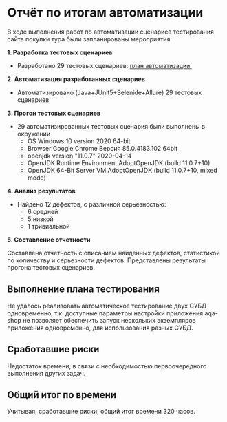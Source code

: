 # Отчёт по итогам автоматизации

В ходе выполнения работ по автоматизации сценариев тестирования сайта покупки тура были запланированы мероприятия:

**1. Разработка тестовых сценариев**

  - Разработано 29 тестовых сценариев: [план автоматизации.](https://github.com/pava-14/qadplm/blob/master/Report.md)
  
**2. Автоматизация разработанных сценариев**

  - Автоматизировано (Java+JUnit5+Selenide+Allure) 29 тестовых сценариев

**3. Прогон тестовых сценариев**

  - 29 автоматизированных тестовых сценария были выполнены в окружении
    - ОS Windows 10 version 2020 64-bit
    - Browser Google Chrome Версия 85.0.4183.102 64bit
    - openjdk version "11.0.7" 2020-04-14
    - OpenJDK Runtime Environment AdoptOpenJDK (build 11.0.7+10)
    - OpenJDK 64-Bit Server VM AdoptOpenJDK (build 11.0.7+10, mixed mode)

**4. Анализ результатов**

  - Найдено 12 дефектов, с различной серьезностью:
    - 6 средней
    - 5 низкой
    - 1 тривиальной

**5. Составление отчетности**

Составлена отчетность с описанием найденных дефектов, статистикой по количеству и серьезности дефектов. Представлены результаты прогона тестовых сценариев.

## Выполнение плана тестирования

Не удалось реализовать автоматическое тестирование двух СУБД одновременно, т.к. доступные параметры настройки приложения aqa-shop не позволяет обеспечить запуск нескольких экземпляров приложения одновременно, для использования разных СУБД.


## Сработавшие риски

Недостаток времени, в связи с необходимостью первоочередного выполнения других задач.

## Общий итог по времени

Учитывая, сработавшие риски, общий итог времени 320 часов.